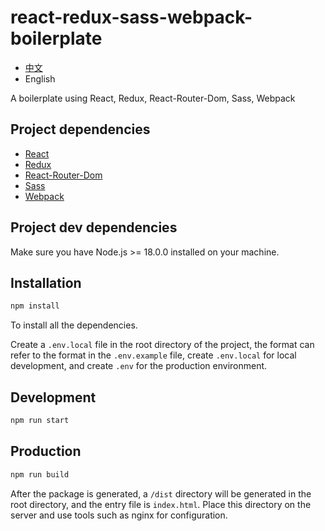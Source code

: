 # react-redux-sass-webpack-boilerplate

- [中文](README.zh.md)
- English

A boilerplate using React, Redux, React-Router-Dom, Sass, Webpack

## Project dependencies

- [React](https://reactjs.org)
- [Redux](https://github.com/reduxjs/redux)
- [React-Router-Dom](https://v5.reactrouter.com/web/guides/quick-start)
- [Sass](https://sass-lang.com)
- [Webpack](https://webpack.js.org)

## Project dev dependencies

Make sure you have Node.js >= 18.0.0 installed on your machine.

## Installation

```bash
npm install
```

To install all the dependencies.

Create a `.env.local` file in the root directory of the project, the format can refer to the format in the `.env.example` file, create `.env.local` for local development, and create `.env` for the production environment.

## Development

```bash
npm run start
```

## Production

```bash
npm run build
```

After the package is generated, a `/dist` directory will be generated in the root directory, and the entry file is `index.html`. Place this directory on the server and use tools such as nginx for configuration.
